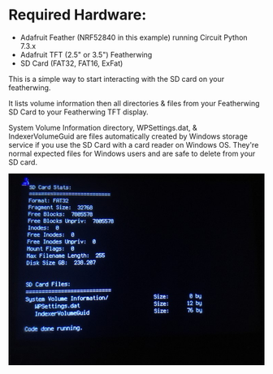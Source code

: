 # Required Hardware:
- Adafruit Feather (NRF52840 in this example) running Circuit Python 7.3.x
- Adafruit TFT (2.5" or 3.5") Featherwing
- SD Card (FAT32, FAT16, ExFat)

This is a simple way to start interacting with the SD card on your featherwing. 

It lists volume information then all directories & files from your Featherwing SD Card to your Featherwing TFT display.

System Volume Information directory, WPSettings.dat, & IndexerVolumeGuid are files automatically created by Windows storage service if you use the SD Card with a card reader on Windows OS. They're  normal expected files for Windows users and are safe to delete from your SD card.

![](https://raw.githubusercontent.com/DJDevon3/CircuitPython/main/TFT%20Featherwing%20SD%20Card%20Directory/TFT_Output_Example.jpg)
